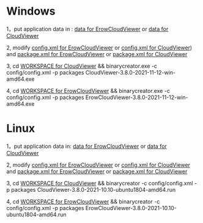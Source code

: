 # Windows

1，put application data in :  [data for ErowCloudViewer](./windows/ErowCloudViewer/packages/com.vendor.product/data) or [data for CloudViewer](./windows/CloudViewer/packages/com.vendor.product/data)

2, modify [config.xml for ErowCloudViewer](./windows/ErowCloudViewer/config/config.xml) or  [config.xml for CloudViewer](./windows/CloudViewer/config/config.xml)) and [package.xml for ErowCloudViewer](./windows/ErowCloudViewer/packages/com.vendor.product/meta/package.xml)  or [package.xml for CloudViewer](./windows/CloudViewer/packages/com.vendor.product/meta/package.xml) 

3, cd [WORKSPACE for CloudViewer](./windows/CloudViewer) && binarycreator.exe -c config/config.xml -p packages CloudViewer-3.8.0-2021-11-12-win-amd64.exe

4, cd [WORKSPACE for ErowCloudViewer](./windows/ErowCloudViewer) && binarycreator.exe -c config/config.xml -p packages ErowCloudViewer-3.8.0-2021-11-12-win-amd64.exe


# Linux
1，put application data in: [data for ErowCloudViewer](./linux/ErowCloudViewer/packages/com.vendor.product/data) or [data for CloudViewer](./linux/CloudViewer/packages/com.vendor.product/data)

2, modify [config.xml for ErowCloudViewer](./linux/ErowCloudViewer/config/config.xml) or  [config.xml for CloudViewer](./linux/CloudViewer/config/config.xml) and [package.xml for ErowCloudViewer](./linux/ErowCloudViewer/packages/com.vendor.product/meta/package.xml) or [package.xml for CloudViewer](./linux/CloudViewer/packages/com.vendor.product/meta/package.xml) 

3, cd [WORKSPACE for CloudViewer](./linux/CloudViewer) && binarycreator -c config/config.xml -p packages CloudViewer-3.8.0-2021-10.10-ubuntu1804-amd64.run

4, cd [WORKSPACE for ErowCloudViewer](./linux/ErowCloudViewer) && binarycreator -c config/config.xml -p packages ErowCloudViewer-3.8.0-2021-10.10-ubuntu1804-amd64.run